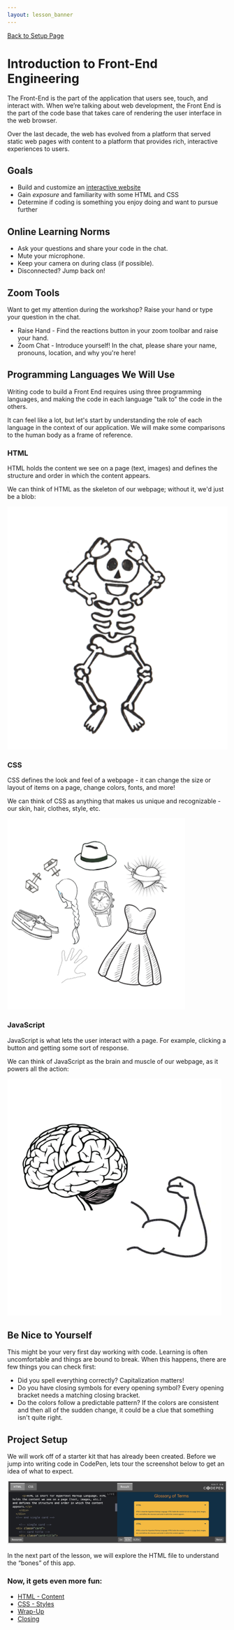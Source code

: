 ```yaml
---
layout: lesson_banner
---
```


<a href="../">Back to Setup Page</a>

# Introduction to Front-End Engineering
The Front-End is the part of the application that users see, touch, and interact with. When we’re talking about web development, the Front End is the part of the code base that takes care of rendering the user interface in the web browser.

Over the last decade, the web has evolved from a platform that served static web pages with content to a platform that provides rich, interactive experiences to users.

## Goals
- Build and customize an <a target="blank" href="https://js-newbies-checkpoint-3.turingschool.repl.co/">interactive website</a>
- Gain _exposure_ and familiarity with some HTML and CSS
- Determine if coding is something you enjoy doing and want to pursue further

## Online Learning Norms
- Ask your questions and share your code in the chat.
- Mute your microphone.
- Keep your camera on during class (if possible).
- Disconnected? Jump back on!

## Zoom Tools
Want to get my attention during the workshop? Raise your hand or type your question in the chat.
- Raise Hand - Find the reactions button in your zoom toolbar and raise your hand.
- Zoom Chat - Introduce yourself! In the chat, please share your name, pronouns, location, and why you're here!

## Programming Languages We Will Use
Writing code to build a Front End requires using three programming languages, and making the code in each language "talk to" the code in the others.

It can feel like a lot, but let's start by understanding the role of each language in the context of our application. We will make some comparisons to the human body as a frame of reference.

<section class="data-type-cards language-cards">
  <div>
    <h3>HTML</h3>
    <p>HTML holds the content we see on a page (text, images) and defines the structure and order in which the content appears.</p>
    <p>We can think of HTML as the skeleton of our webpage; without it, we'd just be a blob:</p>
    <img src="../assets/html.png" alt="Drawing of human skeleton" />
  </div>

  <div>
    <h3>CSS</h3>
    <p>CSS defines the look and feel of a webpage - it can change the size or layout of items on a page, change colors, fonts, and more!</p>
    <p>We can think of CSS as anything that makes us unique and recognizable - our skin, hair, clothes, style, etc.</p>
    <img src="../assets/css.png" alt="Various accessories including a hat, dress, shoes, and hair" />
  </div>

  <div>
    <h3>JavaScript</h3>
    <p>JavaScript is what lets the user interact with a page. For example, clicking a button and getting some sort of response.</p>
    <p>We can think of JavaScript as the brain and muscle of our webpage, as it powers all the action:</p>
    <img src="../assets/js.png" alt="Drawing of a human brain and arm muscle" />
  </div>
</section>

## Be Nice to Yourself

This might be your very first day working with code. Learning is often uncomfortable and things are bound to break. When this happens, there are few things you can check first:
- Did you spell everything correctly? Capitalization matters!
- Do you have closing symbols for every opening symbol? Every opening bracket needs a matching closing bracket.
- Do the colors follow a predictable pattern? If the colors are consistent and then all of the sudden change, it could be a clue that something isn't quite right.

## Project Setup

We will work off of a starter kit that has already been created. Before we jump into writing code in CodePen, lets tour the screenshot below to get an idea of what to expect.

<img src="../assets/codepen.png" alt="Screenshot of CodePen" />

<!-- <iframe height="300" style="width: 100%;" scrolling="no" title="Try Coding x Turing School" src="https://codepen.io/brandifg/embed/MWPeOQZ?default-tab=html%2Cresult&editable=true" frameborder="no" loading="lazy" allowtransparency="true" allowfullscreen="true">
  See the Pen <a href="https://codepen.io/brandifg/pen/MWPeOQZ">
  Try Coding x Turing School</a> by Brandi Gehrke (<a href="https://codepen.io/brandifg">@brandifg</a>)
  on <a href="https://codepen.io">CodePen</a>.
</iframe> -->

In the next part of the lesson, we will explore the HTML file to understand the “bones” of this app.

### Now, it gets even more fun:
- [HTML - Content](../html)
- [CSS - Styles](../css)
- [Wrap-Up](../wrap-up)
- [Closing](../closing)
